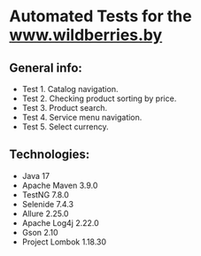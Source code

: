 # Automated Tests for the www.wildberries.by

## General info:

* Test 1. Catalog navigation.
* Test 2. Checking product sorting by price.
* Test 3. Product search.
* Test 4. Service menu navigation.
* Test 5. Select currency.

## Technologies:

* Java 17
* Apache Maven 3.9.0
* TestNG 7.8.0
* Selenide 7.4.3
* Allure 2.25.0
* Apache Log4j 2.22.0
* Gson 2.10
* Project Lombok 1.18.30